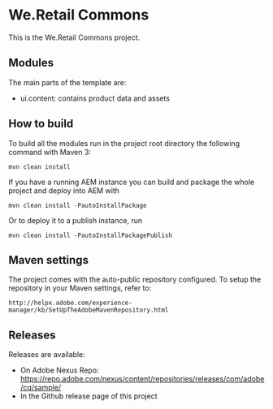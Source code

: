 # We.Retail Commons

This is the We.Retail Commons project.

## Modules

The main parts of the template are:

* ui.content: contains product data and assets

## How to build

To build all the modules run in the project root directory the following command with Maven 3:

    mvn clean install

If you have a running AEM instance you can build and package the whole project and deploy into AEM with  

    mvn clean install -PautoInstallPackage
    
Or to deploy it to a publish instance, run

    mvn clean install -PautoInstallPackagePublish

## Maven settings

The project comes with the auto-public repository configured. To setup the repository in your Maven settings, refer to:

    http://helpx.adobe.com/experience-manager/kb/SetUpTheAdobeMavenRepository.html

## Releases

Releases are available:

  * On Adobe Nexus Repo: https://repo.adobe.com/nexus/content/repositories/releases/com/adobe/cq/sample/
  * In the Github release page of this project
